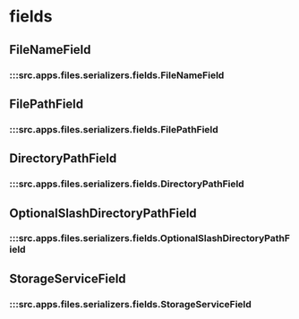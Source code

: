# fields

## FileNameField

### :::src.apps.files.serializers.fields.FileNameField

## FilePathField

### :::src.apps.files.serializers.fields.FilePathField

## DirectoryPathField

### :::src.apps.files.serializers.fields.DirectoryPathField

## OptionalSlashDirectoryPathField

### :::src.apps.files.serializers.fields.OptionalSlashDirectoryPathField

## StorageServiceField

### :::src.apps.files.serializers.fields.StorageServiceField

